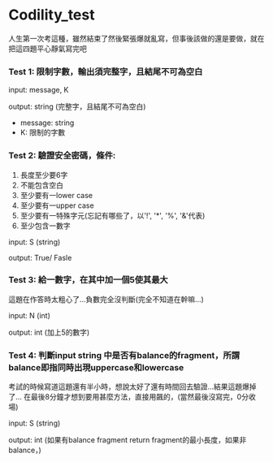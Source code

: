 # Codility_test
人生第一次考這種，雖然結束了然後緊張爆就亂寫，但事後該做的還是要做，就在把這四題平心靜氣寫完吧

### Test 1: 限制字數，輸出須完整字，且結尾不可為空白
input: message, K

output: string (完整字，且結尾不可為空白)

- message: string 
- K: 限制的字數

### Test 2: 驗證安全密碼，條件:

1. 長度至少要6字
2. 不能包含空白
3. 至少要有一lower case
4. 至少要有一upper case
5. 至少要有一特殊字元(忘記有哪些了，以'!', '*', '%', '&'代表)
6. 至少包含一數字

input: S (string)

output: True/ Fasle

### Test 3: 給一數字，在其中加一個5使其最大

這題在作答時太粗心了...負數完全沒判斷(完全不知道在幹嘛...)

input: N (int)

output: int (加上5的數字)

### Test 4: 判斷input string 中是否有balance的fragment，所謂balance即指同時出現uppercase和lowercase

考試的時候寫道這題還有半小時，想說太好了還有時間回去驗證...結果這題爆掉了...
在最後8分鐘才想到要用甚麼方法，直接用飆的，(當然最後沒寫完，0分收場)

input: S (string)

output: int (如果有balance fragment return fragment的最小長度，如果非balance，)
